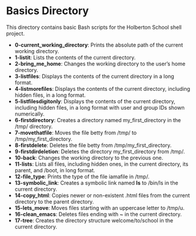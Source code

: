 # Basics Directory
This directory contains basic Bash scripts for the Holberton School shell project.

- **0-current_working_directory**: Prints the absolute path of the current working directory.
- **1-listit**: Lists the contents of the current directory.
- **2-bring_me_home**: Changes the working directory to the user’s home directory.
- **3-listfiles**: Displays the contents of the current directory in a long format.
- **4-listmorefiles**: Displays the contents of the current directory, including hidden files, in a long format.
- **5-listfilesdigitonly**: Displays the contents of the current directory, including hidden files, in a long format with user and group IDs shown numerically.
- **6-firstdirectory**: Creates a directory named my_first_directory in the /tmp/ directory.
- **7-movethatfile**: Moves the file betty from /tmp/ to /tmp/my_first_directory.
- **8-firstdelete**: Deletes the file betty from /tmp/my_first_directory.
- **9-firstdirdeletion**: Deletes the directory my_first_directory from /tmp/.
- **10-back**: Changes the working directory to the previous one.
- **11-lists**: Lists all files, including hidden ones, in the current directory, its parent, and /boot, in long format.
- **12-file_type**: Prints the type of the file iamafile in /tmp/.
- **13-symbolic_link**: Creates a symbolic link named __ls__ to /bin/ls in the current directory.
- **14-copy_html**: Copies newer or non-existent .html files from the current directory to the parent directory.
- **15-lets_move**: Moves files starting with an uppercase letter to /tmp/u.
- **16-clean_emacs**: Deletes files ending with ~ in the current directory.
- **17-tree**: Creates the directory structure welcome/to/school in the current directory.

